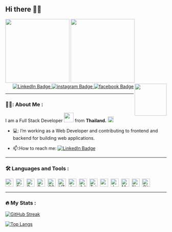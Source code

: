 ## Hi there 👋😚
<div id="header" align="left">
  <img src="https://media.giphy.com/media/Hc7YKyK5l8TGEvlP8n/giphy.gif" width="200"/>
  <img src="https://media.giphy.com/media/4eypShqG7ddoN6BGHK/giphy.gif" width="200"/>
  <img src="https://media.giphy.com/media/KzJkzjggfGN5Py6nkT/giphy.gif" width="100" align="right"/>
</div>

<div id="badges" align="right">
  <a href="https://www.linkedin.com/in/manapong-bunyasri-003922195/" target="_blank">
  <img src="https://img.shields.io/badge/LinkedIn-royalblue?style=for-the-badge&logo=linkedin&logoColor=white" alt="LinkedIn Badge"/>
  </a>
  <a href="https://www.instagram.com/moment_tum.b/" target="_blank">
  <img src="https://img.shields.io/badge/instagram-indianred?style=for-the-badge&logo=instagram&logoColor=white" alt="instagram Badge"/>
  </a>
  <a href="https://www.facebook.com/manapong.bunyasri/" target="_blank">
  <img src="https://img.shields.io/badge/facebook-dodgerblue?style=for-the-badge&logo=facebook&logoColor=white" alt="facebook Badge"/>
  </a>
</div>

---
### 👨‍💻: About Me :
I am a Full Stack Developer <img src="https://media.giphy.com/media/Q2T7BXRiDFPJcPoA7Z/giphy.gif" height="30"> from **Thailand.** <img src="https://media.giphy.com/media/vChBDrKNgggqk/giphy.gif" height="18"/>
- 💻: I’m working as a Web Developer and contributing to frontend and backend for building web applications.

- 📫:How to reach me:
  <a href="https://www.linkedin.com/in/manapong-bunyasri-003922195/" target="_blank">
  <img src="https://img.shields.io/badge/LinkedIn-blue?style=flat&logo=linkedin&logoColor=white" alt="LinkedIn Badge"/>
  </a>
 
 ---
 ### :hammer_and_wrench: Languages and Tools :
 <div>
  <img src="https://img.shields.io/badge/-Visual Studio Code-dodgerblue?logo=visualstudiocode&logoColor=white&style=flat" alt="visualstudiocode Badge" height="25"/>&nbsp;
  <img src="https://img.shields.io/badge/-Figma-lightred?logo=Figma&logoColor=white&style=flat" alt="Figma Badge" height="25"/>&nbsp;
  <img src="https://img.shields.io/badge/-ReactJs-61DAFB?logo=react&logoColor=white&style=flat" alt="ReactJs Badge" height="25"/>&nbsp;
  <img src="https://img.shields.io/badge/-Redux-slateblue?logo=Redux&logoColor=white&style=flat" alt="Redux Badge" height="25"/>&nbsp;
  <img src="https://img.shields.io/badge/-CSS-steelblue?logo=CSS3&logoColor=white&style=flat" alt="CSS Badge" height="25"/>&nbsp;
  <img src="https://img.shields.io/badge/-HTML5-E34F26?logo=HTML5&logoColor=white&style=flat" alt="HTML5 Badge" height="25"/>&nbsp;
  <img src="https://img.shields.io/badge/-JavaScript-F7DF1E?logo=JavaScript&logoColor=white&style=flat" alt="JavaScript Badge" height="25"/>&nbsp;
  <img src="https://img.shields.io/badge/-Adobe Photoshop-31A8FF?logo=Adobe Photoshop&logoColor=white&style=flat" alt="Adobe Photoshop Badge" height="25"/>&nbsp;
  <img src="https://img.shields.io/badge/-Tailwindcss-06B6D4?logo=Tailwindcss&logoColor=white&style=flat" alt="Tailwindcss Badge" height="25"/>&nbsp;
  <img src="https://img.shields.io/badge/-sequelize-52B0E7?logo=sequelize&logoColor=white&style=flat" alt="sequelize Badge" height="25"/>&nbsp;
  <img src="https://img.shields.io/badge/-docker-2496ED?logo=docker&logoColor=white&style=flat" alt="docker Badge" height="25"/>&nbsp;
  <img src="https://img.shields.io/badge/-MySQL-gray?logo=MySQL&logoColor=white&style=flat" alt="MySQL Badge" height="25"/>&nbsp;
  <img src="https://img.shields.io/badge/-NodeJS-339933?logo=Node.JS&logoColor=white&style=flat" alt="NodeJS Badge" height="25"/>&nbsp;
  <img src="https://img.shields.io/badge/-Git-darkred?logo=Git&logoColor=white&style=flat" alt="Git Badge" height="25"/>&nbsp;
  </div>
  <!--  <div>
  <img src="https://github.com/devicons/devicon/blob/master/icons/figma/figma-original.svg" title="figma" alt="figma" width="40" height="40"/>&nbsp;
  <img src="https://github.com/devicons/devicon/blob/master/icons/react/react-original-wordmark.svg" title="React" alt="React" width="40" height="40"/>&nbsp;
  <img src="https://github.com/devicons/devicon/blob/master/icons/redux/redux-original.svg" title="Redux" alt="Redux " width="40" height="40"/>&nbsp;
  <img src="https://github.com/devicons/devicon/blob/master/icons/css3/css3-plain-wordmark.svg"  title="CSS3" alt="CSS" width="40" height="40"/>&nbsp;
  <img src="https://github.com/devicons/devicon/blob/master/icons/html5/html5-original.svg" title="HTML5" alt="HTML" width="40" height="40"/>&nbsp;
  <img src="https://github.com/devicons/devicon/blob/master/icons/javascript/javascript-original.svg" title="JavaScript" alt="JavaScript" width="40" height="40"/>&nbsp;
  <img src="https://github.com/devicons/devicon/blob/master/icons/photoshop/photoshop-plain.svg" title="photoshop" **alt="photoshop" width="40" height="40"/>
  <img src="https://github.com/devicons/devicon/blob/master/icons/tailwindcss/tailwindcss-plain.svg" title="Tailwindcss" alt="Tailwindcss" width="40" height="40"/>&nbsp;
  <img src="https://github.com/devicons/devicon/blob/master/icons/sequelize/sequelize-original.svg" title="sequelize" alt="sequelize" width="40" height="40"/>&nbsp;
  <img src="https://github.com/devicons/devicon/blob/master/icons/docker/docker-original.svg" title="docker" alt="docker" width="40" height="40"/>&nbsp;
  <img src="https://github.com/devicons/devicon/blob/master/icons/mysql/mysql-original-wordmark.svg" title="MySQL"  alt="MySQL" width="40" height="40"/>&nbsp;
  <img src="https://github.com/devicons/devicon/blob/master/icons/nodejs/nodejs-original-wordmark.svg" title="NodeJS" alt="NodeJS" width="40" height="40"/>&nbsp;
  <img src="https://github.com/devicons/devicon/blob/master/icons/git/git-original-wordmark.svg" title="Git" **alt="Git" width="40" height="40"/>
</div> -->

---

### :fire: My Stats :
[![GitHub Streak](http://github-readme-streak-stats.herokuapp.com?user=MomentTUM&theme=github-dark&border_radius=4&date_format=j%20M%5B%20Y%5D&mode=weekly)](https://git.io/streak-stats)


[![Top Langs](https://github-readme-stats.vercel.app/api/top-langs/?username=MomentTUM&layout=compact&theme=vision-friendly-dark)](https://github.com/anuraghazra/github-readme-stats)
